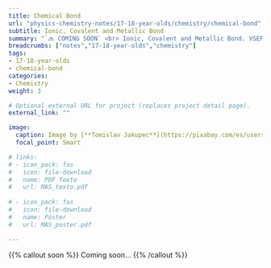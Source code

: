 ```yaml
---
title: Chemical Bond
url: "physics-chemistry-notes/17-18-year-olds/chemistry/chemical-bond"
subtitle: Ionic, Covalent and Metallic Bond
summary: "`🔜 COMING SOON` <br> Ionic, Covalent and Metallic Bond. VSEPR and VB Theories."
breadcrumbs: ["notes","17-18-year-olds","chemistry"]
tags:
- 17-18-year-olds
- chemical-bond
categories:
- Chemistry
weight: 3

# Optional external URL for project (replaces project detail page).
external_link: ""

image:
  caption: Image by [**Tomislav Jakupec**](https://pixabay.com/es/users/tommyvideo-3092371/) on [Pixabay](https://pixabay.com/es/)
  focal_point: Smart

# links:
# - icon_pack: fas
#   icon: file-download
#   name: PDF Texto
#   url: MAS_texto.pdf
  
# - icon_pack: fas
#   icon: file-download
#   name: Póster
#   url: MAS_poster.pdf

---
```


{{% callout soon %}}
Coming soon...
{{% /callout %}}
